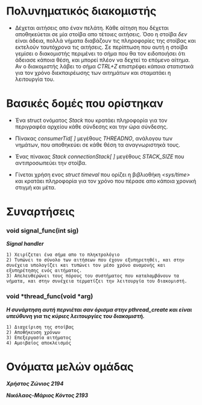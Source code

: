 # Πολυνηματικός διακομιστής 
- Δέχεται αιτήσεις απο έναν πελάτη. Κάθε αίτηση που δέχεται αποθηκεύεται σε μία στοίβα απο τέτοιες αιτήσεις. Όσο η στοίβα *δεν* είναι άδεια, πολλά νήματα διαβάζουν τις πληροφορίες της στοίβας και εκτελούν ταυτόχρονα τις αιτήσεις. Σε περίπτωση που αυτή η στοίβα γεμίσει ο διακομιστής περιμένει το σήμα που θα τον ειδοποιήσει ότι άδειασε κάποια θέση, και μπορεί πλέον να δεχτεί το επόμενο αίτημα.
Αν ο διακομιστής λάβει το σήμα *CTRL+Z* επιστρέφει κάποια στατιστικά για τον χρόνο διεκπαιρέωσης των αιτημάτων και σταματάει η λειτουργία του.




# Βασικές δομές που ορίστηκαν 
 *   Ένα struct ονόματος *Stack* που κρατάει πληροφορία για τον περιγραφέα αρχείου κάθε σύνδεσης και την ώρα σύνδεσης.

* Πίνακας *consumerTid[ ]* μεγέθους *THREADNO*, ανάλογου των νημάτων, που αποθηκεύει σε κάθε θέση τα αναγνωριστηκά τους.

* Ένας πίνακας *Stack connectionStack[ ]* μεγέθους *STACK_SIZE* που αντιπροσωπεύει την στοίβα.

* Γίνεται χρήση ενος *struct timeval* που ορίζει η βιβλιοθήκη *<sys/time>* και κρατάει πληροφορία για τον χρόνο που πέρασε απο κάποια χρονική στιγμή και μέτα.



# Συναρτήσεις 
###   void signal_func(int sig) 

**_Signal handler_** 

    1) Xειρίζεται ένα σήμα απο το πληκτρολόγιο
    2) Τυπώνει το σύνολο των αιτήσεων που έχουν εξυπηρετηθέι, και στην συνέχεια υπολογίζει και τυπώνει τον μέσο χρόνο αναμονής και εξυπηρέτησης ενός αιτήματος.
    3) Απελευθερώνει τους πόρους του συστήματος που καταλαμβάνουν τα νήματα, και στην συνέχεια τερματίζει την λειτουργία του διακομιστή.

### void *thread_func(void *arg)

**_Η συνάρτηση αυτή περνιέται σαν όρισμα στην *pthread_create* και είναι υπεύθυνη για τις κύριες λειτουργίες του διακομιστή._**

    1) Διαχείριση της στοίβας
    2) Αποθήκευση χρόνων
    3) Επεξεργασία αιτήματος
    4) Αμοιβαίος αποκλεισμός
    
    
# Ονόματα μελών ομάδας 

**_Χρήστος Ζώνιος 2194_**

**_Νικόλαος-Μάριος Κόντος 2193_**